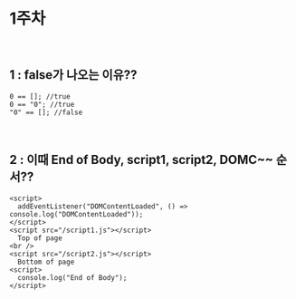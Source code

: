 # 1주차

<br />

## 1 : false가 나오는 이유??
```
0 == []; //true
0 == "0"; //true
"0" == []; //false
```


<br />

## 2 : 이때 End of Body, script1, script2, DOMC~~ 순서??
```
<script>
  addEventListener("DOMContentLoaded", () => console.log("DOMContentLoaded"));
</script>
<script src="/script1.js"></script>
  Top of page
<br />
<script src="/script2.js"></script>
  Bottom of page
<script>
  console.log("End of Body");
</script>
```

